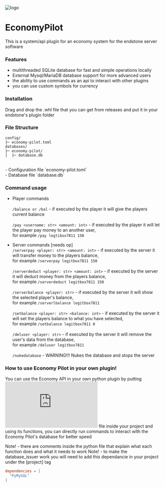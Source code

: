 ![logo](https://github.com/legitbox/Economy-Pilot/blob/main/EconomyPilotLogo.gif?raw=true)
# EconomyPilot<br>
This is a system/api plugin for an economy system for the endstone server software<br>

### Features<br>
- multithreaded SQLite database for fast and simple operations locally<br>
- External Mysql/MariaDB database support for more advanced users<br>
- the ability to use commands as an api to interact with other plugins<br>
- you can use custom symbols for currency<br>

### Installation<br>
Drag and drop the .whl file that you can get from releases and put it in your endstone's plugin folder<br>

### File Structure<br>
```
config/
├─ economy-pilot.toml
databases/
├─ economy-pilot/
│  ├─ database.db
```
<br>
- Configuration file `economy-pilot.toml`<br>
- Database file `database.db`<br>

### Command usage<br>
- Player commands<br><br>
`/balance or /bal` - if executed by the player it will give the players current balance
<br><br>
`/pay <username: str> <amount: int>` - if executed by the player it will let the player pay money to an another user, <br>for example `/pay legtibox7811 150`

- Server commands [needs op]<br>
`/serverpay <player: str> <amount: int>` - if executed by the server it will transfer money to the players balance, <br>for example `/serverpay legitbox7811 150`
<br><br>
`/serverdeduct <player: str> <amount: int>` - if executed by the server it will deduct money from the players balance, <br>for example `/serverdeduct legitbox7811 150`
<br><br>
`/serverbalance <player: str>` - if executed by the server it will show the selected player's balance, <br>for example `/serverlbalance legitbox7811`
<br><br>
`/setbalance <player: str> <balance: int>` - if executed by the server it will set the players balance to what you have selected, <br>for example `/setbalance legitbox7811 0`
<br><br>
`/deluser <player: str>` - if executed by the server it will remove the user's data from the database, <br>for example `/deluser legitbox7811`
<br><br>
`/nukedatabase` - WARNING!!! Nukes the database and stops the server

### How to use Economy Pilot in your own plugin!<br>
You can use the Economy API in your own python plugin by putting ![database_issuer](https://github.com/legitbox/Economy-Pilot/blob/main/for_devs/database_issuer.py) file inside your project and using its functions, you can directly run commands to interact with the Economy Pilot's database for better speed<br>

Note! - there are comments inside the python file that explain what each function does and what it needs to work
Note! - to make the database_issuer work you will need to add this dependancie in your project under the [project] tag
```toml
dependencies = [
  "PyMySQL"
]
```
